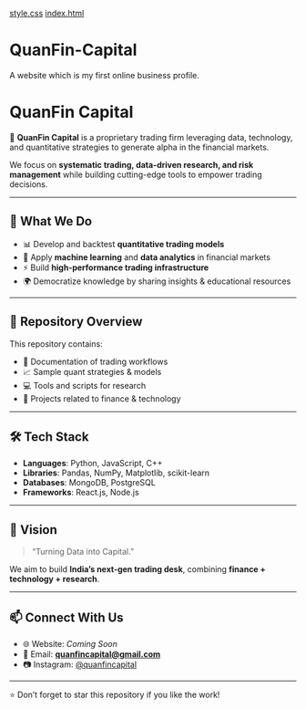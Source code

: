 [style.css](https://github.com/user-attachments/files/22092087/style.css)
[index.html](https://github.com/user-attachments/files/22092085/index.html)
# QuanFin-Capital
A website which is my first online business profile.
# QuanFin Capital

🚀 **QuanFin Capital** is a proprietary trading firm leveraging data, technology, and quantitative strategies to generate alpha in the financial markets.  

We focus on **systematic trading, data-driven research, and risk management** while building cutting-edge tools to empower trading decisions.

---

## 🔹 What We Do
- 📊 Develop and backtest **quantitative trading models**
- 🧠 Apply **machine learning** and **data analytics** in financial markets
- ⚡ Build **high-performance trading infrastructure**
- 🌍 Democratize knowledge by sharing insights & educational resources

---

## 📂 Repository Overview
This repository contains:
- 📘 Documentation of trading workflows
- 📈 Sample quant strategies & models
- 💻 Tools and scripts for research
- 🧩 Projects related to finance & technology

---

## 🛠️ Tech Stack
- **Languages**: Python, JavaScript, C++  
- **Libraries**: Pandas, NumPy, Matplotlib, scikit-learn  
- **Databases**: MongoDB, PostgreSQL  
- **Frameworks**: React.js, Node.js  

---

## 🌟 Vision
> “Turning Data into Capital.”  

We aim to build **India’s next-gen trading desk**, combining **finance + technology + research**.

---

## 📫 Connect With Us
- 🌐 Website: *Coming Soon*  
- 📧 Email: **quanfincapital@gmail.com**  
- 📷 Instagram: [@quanfincapital](https://instagram.com/quanfincapital)

---
⭐ Don’t forget to star this repository if you like the work!
